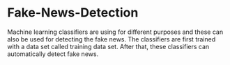 # Fake-News-Detection
Machine learning classifiers are using for different purposes and these can also be used for detecting the fake news. The classifiers are first trained with a data set called training data set. After that, these classifiers can automatically detect fake news.
